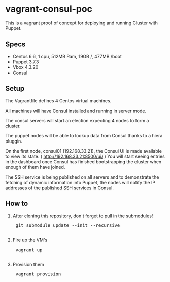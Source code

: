 # vagrant-consul-poc

This is a vagrant proof of concept for deploying and running Cluster with Puppet.

## Specs

 - Centos 6.6, 1 cpu, 512MB Ram, 19GB /, 477MB /boot
 - Puppet 3.7.3
 - Vbox 4.3.20
 - Consul


## Setup

The Vagrantfile defines 4 Centos virtual machines.

All machines will have Consul installed and running in server mode.

The consul servers will start an election expecting 4 nodes to form a cluster.

The puppet nodes will be able to lookup data from Consul thanks to a hiera pluggin.

On the first node, consul01 (192.168.33.21), the Consul UI is made available to view its state. ( http://192.168.33.21:8500/ui/ )
You will start seeing entries in the dashboard once Consul has finished bootstrapping the cluster when enough of them have joined.

The SSH service is being published on all servers and to demonstrate the fetching of dynamic information into Puppet, the nodes will notify the IP addresses of the published SSH services in Consul.

## How to

1. After cloning this repository, don't forget to pull in the submodules!

    <pre>
    git submodule update --init --recursive
    </pre>

2. Fire up the VM's

    <pre>
    vagrant up
    </pre>

3. Provision them

    <pre>
    vagrant provision
    </pre>
